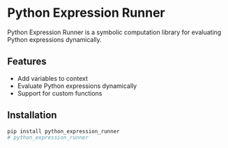 # Python Expression Runner

Python Expression Runner is a symbolic computation library for evaluating Python expressions dynamically.

## Features
- Add variables to context
- Evaluate Python expressions dynamically
- Support for custom functions

## Installation

```bash
pip install python_expression_runner
#   p y t h o n _ e x p r e s s i o n _ r u n n e r  
 